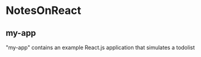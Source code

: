 # NotesOnReact
## my-app
"my-app" contains an example React.js application that simulates a todolist

